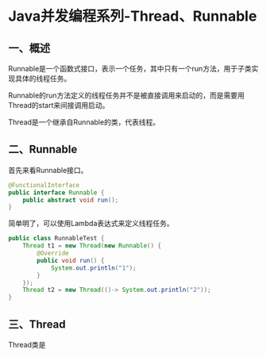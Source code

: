 # Java并发编程系列-Thread、Runnable
## 一、概述
Runnable是一个函数式接口，表示一个任务，其中只有一个run方法，用于子类实现具体的线程任务。

Runnable的run方法定义的线程任务并不是被直接调用来启动的，而是需要用Thread的start来间接调用启动。

Thread是一个继承自Runnable的类，代表线程。

## 二、Runnable
首先来看Runnable接口。
```java
@FunctionalInterface
public interface Runnable {
    public abstract void run();
}
```
简单明了，可以使用Lambda表达式来定义线程任务。
```java
public class RunnableTest {
    Thread t1 = new Thread(new Runnable() {
        @Override
        public void run() {
            System.out.println("1");
        }
    });
    Thread t2 = new Thread(()-> System.out.println("2"));
}
```
## 三、Thread
Thread类是
